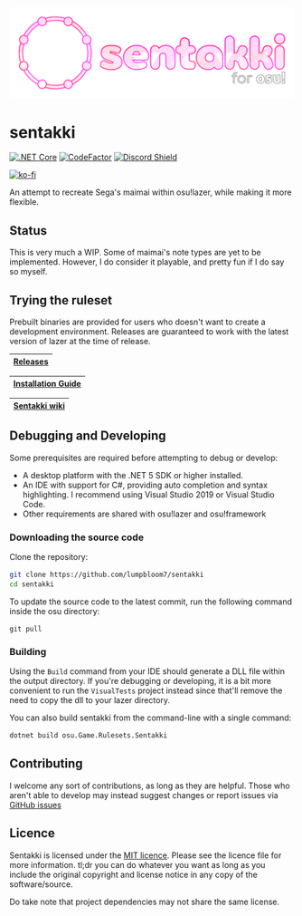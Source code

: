 ![sentakki](assets/logov3.png)

# sentakki

[![.NET Core](https://github.com/LumpBloom7/sentakki/workflows/.NET%20Core/badge.svg)](https://github.com/LumpBloom7/sentakki/actions?query=workflow%3A%22.NET+Core%22)
[![CodeFactor](https://www.codefactor.io/repository/github/lumpbloom7/sentakki/badge)](https://www.codefactor.io/repository/github/lumpbloom7/sentakki)
[![Discord Shield](https://discordapp.com/api/guilds/700619421466624050/widget.png?style=shield)](https://discord.gg/CQPNADu)

[![ko-fi](https://www.ko-fi.com/img/githubbutton_sm.svg)](https://ko-fi.com/E1E01N56M)

An attempt to recreate Sega's maimai within osu!lazer, while making it more flexible.

## Status

This is very much a WIP. Some of maimai's note types are yet to be implemented. However, I do consider it playable, and pretty fun if I do say so myself.

## Trying the ruleset

Prebuilt binaries are provided for users who doesn't want to create a development environment. Releases are guaranteed to work with the latest version of lazer at the time of release.

| [Releases](https://github.com/lumpbloom7/sentakki/releases/) |
| ------------------------------------------------------------ |

| [Installation Guide](https://github.com/LumpBloom7/sentakki/wiki/Ruleset-installation-guide) |
| -------------------------------------------------------------------------------------------- |

| [Sentakki wiki](https://github.com/LumpBloom7/sentakki/wiki/) |
| ------------------------------------------------------------- |

## Debugging and Developing

Some prerequisites are required before attempting to debug or develop:

* A desktop platform with the .NET 5 SDK or higher installed.
* An IDE with support for C#, providing auto completion and syntax highlighting. I recommend using Visual Studio 2019 or Visual Studio Code.
* Other requirements are shared with osu!lazer and osu!framework

### Downloading the source code

Clone the repository:

```sh
git clone https://github.com/lumpbloom7/sentakki
cd sentakki
```

To update the source code to the latest commit, run the following command inside the osu directory:

```she
git pull
```

### Building

Using the `Build` command from your IDE should generate a DLL file within the output directory. If you're debugging or developing, it is a bit more convenient to run the `VisualTests` project instead since that'll remove the need to copy the dll to your lazer directory.

You can also build sentakki from the command-line with a single command:

```sh
dotnet build osu.Game.Rulesets.Sentakki
```

## Contributing

I welcome any sort of contributions, as long as they are helpful. Those who aren't able to develop may instead suggest changes or report issues via [GitHub issues](https://github.com/lumpbloom7/sentakki/issues)

## Licence

Sentakki is licensed under the [MIT licence](https://opensource.org/licenses/MIT). Please see the licence file for more information. tl;dr you can do whatever you want as long as you include the original copyright and license notice in any copy of the software/source.

Do take note that project dependencies may not share the same license.
